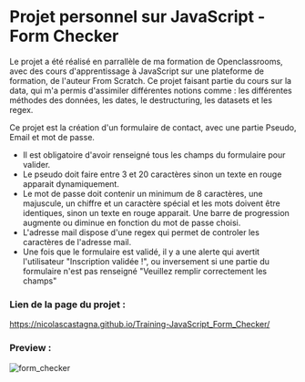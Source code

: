# Projet personnel sur JavaScript - Form Checker

Le projet a été réalisé en parrallèle de ma formation de Openclassrooms, avec des cours d'apprentissage à JavaScript sur une plateforme de formation, de l'auteur From Scratch. Ce projet faisant partie du cours sur la data, qui m'a permis d'assimiler différentes notions comme : les différentes méthodes des données, les dates, le destructuring, les datasets et les regex.

Ce projet est la création d'un formulaire de contact, avec une partie Pseudo, Email et mot de passe. 
- Il est obligatoire d'avoir renseigné tous les champs du formulaire pour valider. 
- Le pseudo doit faire entre 3 et 20 caractères sinon un texte en rouge apparait dynamiquement. 
- Le mot de passe doit contenir un minimum de 8 caractères, une majuscule, un chiffre et un caractère spécial et les mots doivent être identiques, sinon un texte en  rouge apparait. Une barre de progression augmente ou diminue en fonction du mot de passe choisi.
- L'adresse mail dispose d'une regex qui permet de controler les caractères de l'adresse mail. 
- Une fois que le formulaire est validé, il y a une alerte qui avertit l'utilisateur "Inscription validée !", ou inversement si une partie du formulaire n'est pas renseigné "Veuillez remplir correctement les champs"

### Lien de la page du projet :
https://nicolascastagna.github.io/Training-JavaScript_Form_Checker/

### Preview :


![form_checker](https://user-images.githubusercontent.com/100592012/166110653-762b01b1-d553-4bf9-99f6-7179ed900da1.png)
